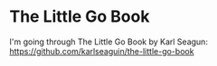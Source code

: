 # The Little Go Book
I'm going through The Little Go Book by Karl Seagun: https://github.com/karlseaguin/the-little-go-book
